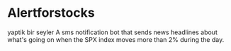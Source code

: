 # Alertforstocks
yaptik bir seyler
A sms notification bot that sends news headlines about what's going on when the SPX index moves more than 2% during the day.
